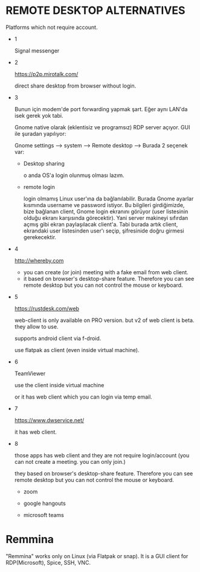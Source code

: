 # REMOTE DESKTOP ALTERNATIVES

Platforms which not require account.

- 1

  Signal messenger

- 2

  https://p2p.mirotalk.com/

  direct share desktop from browser without login.

- 3

  Bunun için modem'de port forwarding yapmak şart. Eğer aynı LAN'da isek gerek yok tabi.

  Gnome native olarak (eklentisiz ve programsız) RDP server açıyor. GUI ile şuradan yapılıyor:

  Gnome settings --> system --> Remote desktop --> Burada 2 seçenek var:

  - Desktop sharing
  
    o anda OS'a login olunmuş olması lazım.

  - remote login
  
    login olmamış Linux user'ına da bağlanılabilir. Burada Gnome ayarlar kısmında username ve password istiyor. Bu bilgileri girdiğimizde, bize bağlanan client, Gnome login ekranını görüyor (user listesinin olduğu ekranı karşısında görecektir). Yani server makineyi sıfırdan açmış gibi ekran paylaşılacak client'a. Tabi burada artık client, ekrandaki user listesinden user'ı seçip, şifresinide doğru girmesi gerekecektir.

- 4

  http://whereby.com

  - you can create (or join) meeting with a fake email from web client.
  - it based on browser's desktop-share feature. Therefore you can see remote desktop but you can not control the mouse or keyboard.

- 5

  https://rustdesk.com/web

  web-client is only available on PRO version. but v2 of web client is beta. they allow to use.

  supports android client via f-droid.

  use flatpak as client (even inside virtual machine).

- 6

  TeamViewer

  use the client inside virtual machine

  or it has web client which you can login via temp email.

- 7

  https://www.dwservice.net/

  it has web client.

- 8

  those apps has web client and they are not require login/account (you can not create a meeting. you can only join.)

  they based on browser's desktop-share feature. Therefore you can see remote desktop but you can not control the mouse or keyboard.

  - zoom

  - google hangouts

  - microsoft teams

# Remmina
"Remmina" works only on Linux (via Flatpak or snap). It is a GUI client for RDP(Microsoft), Spice, SSH, VNC.